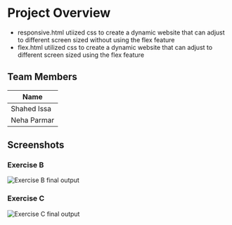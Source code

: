 # Project Overview
* responsive.html utiized css to create a dynamic website that can adjust to different screen sized without using the flex feature
* flex.html utilized css to create a dynamic website that can adjust to different screen sized using the flex feature
## Team Members 

|   Name    |
|-----------|
|Shahed Issa|
|Neha Parmar|

## Screenshots
### Exercise B
![Exercise B final output](./ExerciseB.gif)

### Exercise C
![Exercise C final output](./ExerciseC.gif)